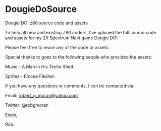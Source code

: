 # DougieDoSource
Dougie DO! z80 source code and assets

To help all new and existing Z80 coders, I've uploaed the full source code and assets for my ZX Spectrum Next game Dougie DO!

Please feel free to reuse any of the code or assets.

Special thanks to goes to the following people who provided the assets:

Music - A Man in His Techo Shed

Sprites - Emcee Flesher.

If you have any questions or comments, I can be contacted via:

Email: robert_g_moran@yahoo.com

Twitter: @robgmoran

Enjoy,

Rob.
